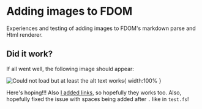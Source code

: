 ﻿<meta name="daria:article_id" content="adding_images_to_fdom">
<meta name="daria:title" content="Adding images to FDOM">
<meta name="daria:title_slug" content="adding_images_to_fdom">
<meta name="daria:order" content="0">
<meta name="daria:created_on" content="2022-06-19">
<meta name="daria:tags" content="general">
<meta name="daria:image_id" content="space">

# Adding images to FDOM

Experiences and testing of adding images to FDOM's markdown parse and Html renderer.

## Did it work?

If all went well, the following image should appear:

![Could not load but at least the alt text works](https://blog.psionic.cloud/img/ken-cheung-KonWFWUaAuk-unsplash.jpg "Successful image?"){ width:100% }

Here's hoping!!! Also [I added links](https://www.example.com), so hopefully they works too.
Also, hopefully fixed the issue with spaces being added after `.` like in `test.fs`!